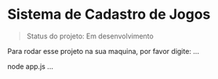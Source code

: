 # Sistema de Cadastro de Jogos

> Status do projeto: Em desenvolvimento

Para rodar esse projeto na sua maquina, por favor digite:
...

node app.js
...

